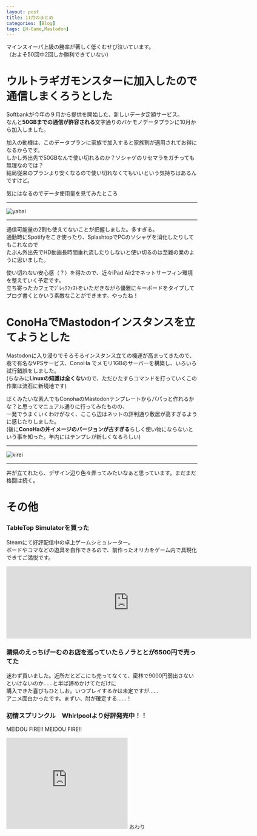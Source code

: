 ```yaml
---
layout: post
title: 11月のまとめ
categories: [Blog]
tags: [H-Game,Mastodon]
---
```


マインスイーパ上級の勝率が著しく低くむせび泣いています。  
（およそ50回中2回しか勝利できていない）

# ウルトラギガモンスターに加入したので通信しまくろうとした
Softbankが今年の９月から提供を開始した、新しいデータ定額サービス。  
なんと<b>50GBまでの通信が許容される</b>文字通りのバケモノデータプランに10月から加入しました。

加入の動機は、このデータプランに家族で加入すると家族割が適用されてお得になるからです。  
しかし外出先で50GBなんで使い切れるのか？ソシャゲのリセマラをガチっても無理なのでは？  
結局従来のプランより安くなるので使い切れなくてもいいという気持ちはあるんですけど。

気にはなるのでデータ使用量を見てみたところ

***
![yabai](http://routehachi.github.io/Pictures/clip_now_20171205_033538.png "yabai")  

***

通信可能量の2割も使えてないことが把握しました。多すぎる。  
通勤時にSpotifyをこき使ったり、SplashtopでPCのソシャゲを消化したりしてもこれなので  
たぶん外出先でHD動画長時間垂れ流したりしないと使い切るのは至難の業のように思いました。  

使い切れない安心感（？）を得たので、近々iPad Air2でネットサーフィン環境を整えていく予定です。  
立ち寄ったカフェでﾌﾞﾚｯｸﾌｧｽﾄをいただきながら優雅にキーボードをタイプしてブログ書くとかいう素敵なことができます。やったね！  

# ConoHaでMastodonインスタンスを立てようとした
Mastodonに入り浸りでそろそろインスタンス立ての機運が高まってきたので、  
巷で有名なVPSサービス、ConoHa でメモリ1GBのサーバーを構築し、いろいろ試行錯誤をしました。  
(ちなみに<b>Linuxの知識は全くない</b>ので、ただひたすらコマンドを打っていくこの作業は流石に新境地です)

ぼくみたいな素人でもConohaのMastodonテンプレートからパパっと作れるかな？と思ってマニュアル通りに行ってみたものの、  
一発でうまくいくわけがなく、ここら辺はネットの評判通り敷居が高すぎるように感じたりしました。  
(後に<b>ConoHaの丼イメージのバージョンが古すぎる</b>らしく使い物にならないという事を知った。年内にはテンプレが新しくなるらしい)

***
![kirei](http://routehachi.github.io/Pictures/Inked_2017-11-2300.18.44_LI.jpg "見上げてごらん、夜空の星を")  

***

丼が立てれたら、デザイン辺り色々弄ってみたいなぁと思っています。まだまだ格闘は続く。

# その他
### TableTop Simulatorを買った
Steamにて好評配信中の卓上ゲームシミュレーター。  
ボードやコマなどの遊具を自作できるので、前作ったオリカをゲーム内で具現化できてご満悦です。  
<iframe src="http://store.steampowered.com/widget/286160/39685/" frameborder="0" width="646" height="190"></iframe>

### 隣県のえっちげーむのお店を巡っていたらノラととが5500円で売ってた
迷わず買いました。近所だとどこにも売ってなくて、密林で9000円弱出さないといけないのか……と半ば諦めかけてただけに  
購入できた喜びもひとしお。いつプレイするかは未定ですが……  
アニメ面白かったです。まずい、肘が確定する……！  

### 初情スプリンクル　Whirlpoolより好評発売中！！
MEIDOU FIRE!! MEIDOU FIRE!!  

<iframe width="320" height="240" src="https://www.youtube.com/embed/v_I-jMys33g" frameborder="0" gesture="media" allow="encrypted-media" allowfullscreen></iframe>  
おわり
